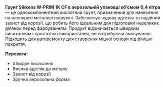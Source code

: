 **Грунт Sikkens W-PRIM 1K CF в аерозольній упаковці об’ємом 0,4 літра** — це однокомпонентний кислотний грунт, призначений для нанесення на непокриті металеві поверхні. Забезпечує чудову адгезію та надійний захист від корозії, що робить його ідеальним для підготовки невеликих ділянок перед фарбуванням. Продукт відзначається швидким висиханням і простотою використання, не потребуючи змішування. Підходить для авторемонту для створення міцної основи під фінішні покриття.

**Переваги:**

- Швидке висихання
- Висока адгезія до металу
- Захист від корозії
- Зручна аерозольна форма
